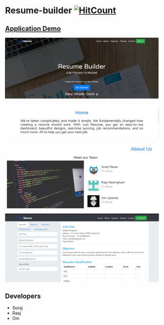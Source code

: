 # Resume-builder  [![HitCount](http://hits.dwyl.io/ssp4all/Just-Resume.svg)](http://hits.dwyl.io/ssp4all/Just-Resume)

## [Application Demo](https://www.youtube.com/watch?v=7olYCzeObVk) 

![Home](img/home.jpg)

![Home](img/next.jpg)

![Home](img/team.jpg)

![Home](img/resume.jpg)

## Developers
- Suraj 
- Raaj
- Om